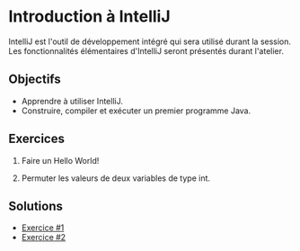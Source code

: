 Introduction à IntelliJ
=======================

IntelliJ est l'outil de développement intégré qui sera utilisé durant la
session. Les fonctionnalités élémentaires d'IntelliJ seront présentés durant
l'atelier.

Objectifs
---------

* Apprendre à utiliser IntelliJ.
* Construire, compiler et exécuter un premier programme Java.

Exercices
---------

1. Faire un Hello World!

2. Permuter les valeurs de deux variables de type int.

Solutions
---------

* [Exercice #1](HelloWorld.java)
* [Exercice #2](Permutation.java)

